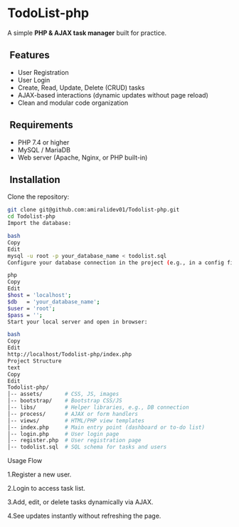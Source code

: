 # TodoList-php

A simple **PHP & AJAX task manager** built for practice.

## ​ Features
- User Registration  
- User Login  
- Create, Read, Update, Delete (CRUD) tasks  
- AJAX-based interactions (dynamic updates without page reload)  
- Clean and modular code organization  

## ​ Requirements
- PHP 7.4 or higher  
- MySQL / MariaDB  
- Web server (Apache, Nginx, or PHP built-in)  

## ​ Installation

Clone the repository:
```bash
git clone git@github.com:amiralidev01/Todolist-php.git
cd Todolist-php
Import the database:

bash
Copy
Edit
mysql -u root -p your_database_name < todolist.sql
Configure your database connection in the project (e.g., in a config file or at the top of PHP files):

php
Copy
Edit
$host = 'localhost';
$db   = 'your_database_name';
$user = 'root';
$pass = '';
Start your local server and open in browser:

bash
Copy
Edit
http://localhost/Todolist-php/index.php
Project Structure
text
Copy
Edit
Todolist-php/
│-- assets/       # CSS, JS, images
│-- bootstrap/    # Bootstrap CSS/JS
│-- libs/         # Helper libraries, e.g., DB connection
│-- process/      # AJAX or form handlers
│-- views/        # HTML/PHP view templates
│-- index.php     # Main entry point (dashboard or to-do list)
│-- login.php     # User login page
│-- register.php  # User registration page
│-- todolist.sql  # SQL schema for tasks and users
```

Usage Flow

1.Register a new user.

2.Login to access task list.

3.Add, edit, or delete tasks dynamically via AJAX.

4.See updates instantly without refreshing the page.
